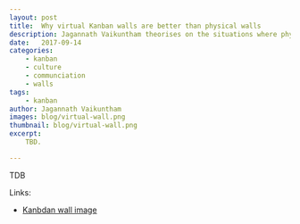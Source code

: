 ```yaml
---
layout: post
title:  Why virtual Kanban walls are better than physical walls
description: Jagannath Vaikuntham theorises on the situations where physical Kanban walls are better than virtual walls
date:   2017-09-14
categories:
    - kanban
    - culture
    - communciation
    - walls
tags:
    - kanban
author: Jagannath Vaikuntham
images: blog/virtual-wall.png
thumbnail: blog/virtual-wall.png
excerpt:
    TBD.

---
```


TDB





Links:  
- <a href="https://flic.kr/p/qRBoSS">Kanbdan wall image</a>
